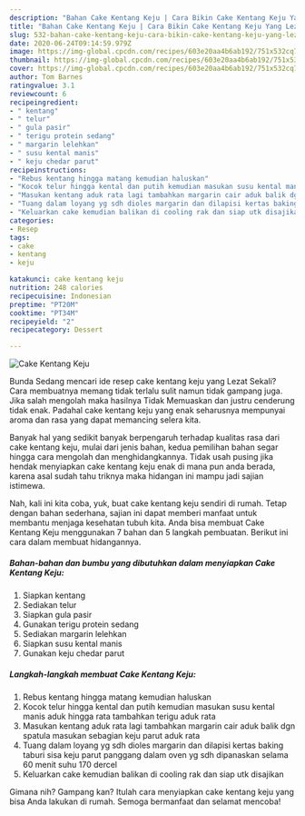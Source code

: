 ```yaml
---
description: "Bahan Cake Kentang Keju | Cara Bikin Cake Kentang Keju Yang Lezat Sekali"
title: "Bahan Cake Kentang Keju | Cara Bikin Cake Kentang Keju Yang Lezat Sekali"
slug: 532-bahan-cake-kentang-keju-cara-bikin-cake-kentang-keju-yang-lezat-sekali
date: 2020-06-24T09:14:59.979Z
image: https://img-global.cpcdn.com/recipes/603e20aa4b6ab192/751x532cq70/cake-kentang-keju-foto-resep-utama.jpg
thumbnail: https://img-global.cpcdn.com/recipes/603e20aa4b6ab192/751x532cq70/cake-kentang-keju-foto-resep-utama.jpg
cover: https://img-global.cpcdn.com/recipes/603e20aa4b6ab192/751x532cq70/cake-kentang-keju-foto-resep-utama.jpg
author: Tom Barnes
ratingvalue: 3.1
reviewcount: 6
recipeingredient:
- " kentang"
- " telur"
- " gula pasir"
- " terigu protein sedang"
- " margarin lelehkan"
- " susu kental manis"
- " keju chedar parut"
recipeinstructions:
- "Rebus kentang hingga matang kemudian haluskan"
- "Kocok telur hingga kental dan putih kemudian masukan susu kental manis aduk hingga rata tambahkan terigu aduk rata"
- "Masukan kentang aduk rata lagi tambahkan margarin cair aduk balik dgn spatula masukan sebagian keju parut aduk rata"
- "Tuang dalam loyang yg sdh dioles margarin dan dilapisi kertas baking taburi sisa keju parut panggang dalam oven yg sdh dipanaskan selama 60 menit suhu 170 dercel"
- "Keluarkan cake kemudian balikan di cooling rak dan siap utk disajikan"
categories:
- Resep
tags:
- cake
- kentang
- keju

katakunci: cake kentang keju 
nutrition: 248 calories
recipecuisine: Indonesian
preptime: "PT20M"
cooktime: "PT34M"
recipeyield: "2"
recipecategory: Dessert

---
```



![Cake Kentang Keju](https://img-global.cpcdn.com/recipes/603e20aa4b6ab192/751x532cq70/cake-kentang-keju-foto-resep-utama.jpg)

Bunda Sedang mencari ide resep cake kentang keju yang Lezat Sekali? Cara membuatnya memang tidak terlalu sulit namun tidak gampang juga. Jika salah mengolah maka hasilnya Tidak Memuaskan dan justru cenderung tidak enak. Padahal cake kentang keju yang enak seharusnya mempunyai aroma dan rasa yang dapat memancing selera kita.



Banyak hal yang sedikit banyak berpengaruh terhadap kualitas rasa dari cake kentang keju, mulai dari jenis bahan, kedua pemilihan bahan segar hingga cara mengolah dan menghidangkannya. Tidak usah pusing jika hendak menyiapkan cake kentang keju enak di mana pun anda berada, karena asal sudah tahu triknya maka hidangan ini mampu jadi sajian istimewa.


Nah, kali ini kita coba, yuk, buat cake kentang keju sendiri di rumah. Tetap dengan bahan sederhana, sajian ini dapat memberi manfaat untuk membantu menjaga kesehatan tubuh kita. Anda bisa membuat Cake Kentang Keju menggunakan 7 bahan dan 5 langkah pembuatan. Berikut ini cara dalam membuat hidangannya.

<!--inarticleads1-->

##### Bahan-bahan dan bumbu yang dibutuhkan dalam menyiapkan Cake Kentang Keju:

1. Siapkan  kentang
1. Sediakan  telur
1. Siapkan  gula pasir
1. Gunakan  terigu protein sedang
1. Sediakan  margarin lelehkan
1. Siapkan  susu kental manis
1. Gunakan  keju chedar parut




<!--inarticleads2-->

##### Langkah-langkah membuat Cake Kentang Keju:

1. Rebus kentang hingga matang kemudian haluskan
1. Kocok telur hingga kental dan putih kemudian masukan susu kental manis aduk hingga rata tambahkan terigu aduk rata
1. Masukan kentang aduk rata lagi tambahkan margarin cair aduk balik dgn spatula masukan sebagian keju parut aduk rata
1. Tuang dalam loyang yg sdh dioles margarin dan dilapisi kertas baking taburi sisa keju parut panggang dalam oven yg sdh dipanaskan selama 60 menit suhu 170 dercel
1. Keluarkan cake kemudian balikan di cooling rak dan siap utk disajikan




Gimana nih? Gampang kan? Itulah cara menyiapkan cake kentang keju yang bisa Anda lakukan di rumah. Semoga bermanfaat dan selamat mencoba!
